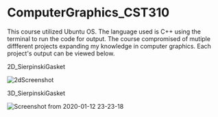 # ComputerGraphics_CST310
This course utilized Ubuntu OS. The language used is C++ using the terminal to run the code for output. The course compromised of mutiple diffferent projects expanding my knowledge in computer graphics. Each project's output can be viewed below. 

2D_SierpinskiGasket


![2dScreenshot](https://user-images.githubusercontent.com/54555212/90271420-69e31c00-de21-11ea-8fd4-ef4160d8c5f5.png)

3D_SierpinskiGasket


![Screenshot from 2020-01-12 23-23-18](https://user-images.githubusercontent.com/54555212/90271479-81220980-de21-11ea-8ad2-b6eb00fe92b3.png)
